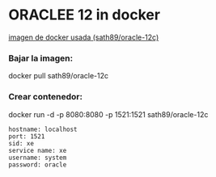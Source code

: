 # ORACLEE 12 in docker
[imagen de docker usada (sath89/oracle-12c)](https://hub.docker.com/r/sath89/oracle-12c/)


### Bajar la imagen:
docker pull sath89/oracle-12c

### Crear contenedor:
docker run -d -p 8080:8080 -p 1521:1521 sath89/oracle-12c

```
hostname: localhost
port: 1521
sid: xe
service name: xe
username: system
password: oracle
```